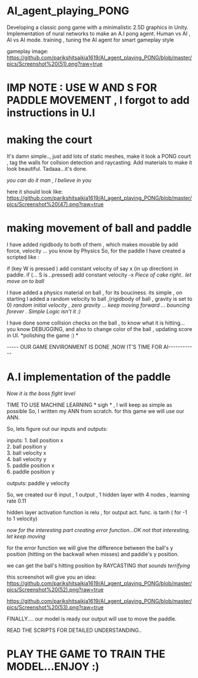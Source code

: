 # AI_agent_playing_PONG
Developing a classic pong game with a minimalistic 2.5D graphics in Unity.
Implementation of nural networks to make an A.I pong agent.
Human vs AI , AI vs AI mode.
training , tuning the AI agent for smart gameplay style

gameplay image:
https://github.com/parikshitsaikia1619/AI_agent_playing_PONG/blob/master/pics/Screenshot%20(51).png?raw=true

# IMP NOTE : USE W AND S FOR PADDLE MOVEMENT , I forgot to add instructions in U.I

# making the court
It's damn simple.., just add lots of static meshes, make it look a PONG court ,
tag the walls for collsion detection and raycasting. Add materials to make it look beautiful.
Tadaaa...it's done.

*you can do it man , I believe in you*

here it should look like:
https://github.com/parikshitsaikia1619/AI_agent_playing_PONG/blob/master/pics/Screenshot%20(47).png?raw=true

# making movement of ball and paddle
I have added rigidbody to both of them , which makes movable by add force, velocity ... you know by Physics
So, for the paddle I have created a scripted like :

  if (key W is pressed )
    add constant velocity of say x (in up direction) in paddle.
  if (... S is ..pressed)
    add constant velocity -x
*Piece of cake right.. let move on to ball*

  I have added a physics material on ball , for its bouciness.
  its simple , on starting I added a random velocity to ball ,(rigidbody of ball , gravity is set to 0)
  *random initial velocity , zero gravity ... keep moving forward ... bouncing forever . Simple Logic isn't it :)*
  
  I have done some collision checks on the ball , to know what it is hitting... you know DEBUGGING,
  and also to change color of the ball , updating score in UI.
  *polishing the game :) *
  
  ----- OUR GAME ENVIRONMENT IS DONE ,NOW IT'S TIME FOR AI------------
  
  # A.I implementation of the paddle 
  
  *Now it is the boss fight level*
  
  TIME TO USE MACHINE LEARNING  * sigh * , I will keep as simple as possible
  So, I written my ANN from scratch.
  for this game we will use our ANN.
  
  So, lets figure out our inputs and outputs:
  
  inputs: 1. ball position x   
          2. ball position y   
          3. ball velocity x   
          4. ball velocity y    
          5. paddle position x   
          6. paddle position y
          
   outputs: paddle y velocity
   
   So, we created our 6 input , 1 output , 1 hidden layer with 4 nodes , learning rate 0.11
   
   hidden layer activation function is relu , for output act. func. is tanh ( for -1 to 1 velocity)
   
   *now for the interesting part creating error function...OK not that interesting, let keep moving*
   
   for the error function we will give the difference between the ball's y position (hitting on the backwall when misses)  and 
   paddle's y position.
   
   we can get the ball's hitting position by RAYCASTING *that sounds terrifying* 
   
   this screenshot will give you an idea:
    https://github.com/parikshitsaikia1619/AI_agent_playing_PONG/blob/master/pics/Screenshot%20(52).png?raw=true
    
   https://github.com/parikshitsaikia1619/AI_agent_playing_PONG/blob/master/pics/Screenshot%20(53).png?raw=true
   
   FINALLY.... our model is ready our output will use to move the paddle.
   
   READ THE SCRIPTS FOR DETAILED UNDERSTANDING..
   # PLAY THE GAME TO TRAIN THE MODEL...ENJOY :)
   
   
   
  
  
  
